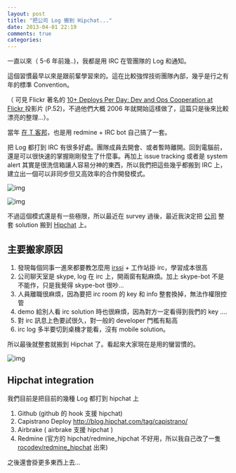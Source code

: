 ```yaml
---
layout: post
title: "把公司 Log 搬到 Hipchat..."
date: 2013-04-01 22:19
comments: true
categories: 
---
```


一直以來（ 5-6 年前幾..)，我都是用 IRC 在管團隊的 Log 和通知。

這個習慣最早以來是跟前輩學習來的。這在比較強悍技術團隊內部，幾乎是行之有年的標準 Convention。

（ 可見 Flickr 著名的 [10+ Deploys Per Day: Dev and Ops Cooperation at Flickr
](http://www.slideshare.net/jallspaw/10-deploys-per-day-dev-and-ops-cooperation-at-flickr) 投影片 (P.52)，不過他們大概 2006 年就開始這樣做了，這篇只是後來比較漂亮的整理...）。

當年 [在 T 客邦](http://t17.techbang.com/topics/7181-t-off-state-technical-departments-magic-work-processes-open-to-the-public)，也是用 redmine + IRC bot 自己搞了一套。

把 Log 都打到 IRC 有很多好處。團隊成員去開會、或者暫時離開。回到電腦前，還是可以很快速的掌握剛剛發生了什麼事。再加上 issue tracking 或者是 system alert 其實是很洗信箱讓人容易分神的東西，所以我們把這些幾乎都搬到 IRC 上，建立出一個可以非同步但又高效率的合作開發模式。

![img](http://www.techbang.com.tw/system/images/56563/original/f619713e13061413515e24406f7fbe02.png?1312367582)

![img](http://www.techbang.com.tw/system/images/56564/original/a2c052c70ec3bfc1023c2660bfbf54b9.png?1312367582)

不過這個模式還是有一些極限，所以最近在 survey 過後，最近我決定把 [公司](http://rocodev.com) 整套 solution 搬到 [Hipchat](http://hipchat.com) 上。


## 主要搬家原因

1. 發現每個同事一進來都要教怎麼用 [irssi](http://www.irssi.org/) + 工作站掛 irc，學習成本很高
2. 公司聊天室是 skype, log 在 irc 上，開兩窗有點麻煩。加上 skype-bot 不是不能作，只是我覺得 skype-bot 很吵…
3. 人員離職很麻煩，因為要把 irc room 的 key 和 info 整套換掉，無法作權限控管
4. demo 給別人看 irc solution 時也很麻煩，因為對方一定看得到我們的 key ....
5. 對 irc 訊息上色要試很久，對一般的 developer 門檻有點高
6. irc log 多半要切到桌機才能看，沒有 mobile solution。

所以最後就整套就搬到 Hipchat 了。看起來大家現在是用的蠻習慣的。

![img](https://fbcdn-sphotos-h-a.akamaihd.net/hphotos-ak-snc6/221729_10151576143483552_1020905528_n.jpg)

## Hipchat integration

我們目前是把目前的幾種 Log 都打到 hipchat 上

1. Github (github 的 hook 支援 hipchat)
2. Capistrano Deploy <http://blog.hipchat.com/tag/capistrano/>
3. Airbrake ( airbrake 支援 hipchat )
4. Redmine (官方的 hipchat/redmine_hipchat 不好用，所以我自己改了一隻 [rocodev/redmine_hipchat](https://github.com/rocodev/redmine_hipchat) 出來)

之後還會掛更多東西上去…

